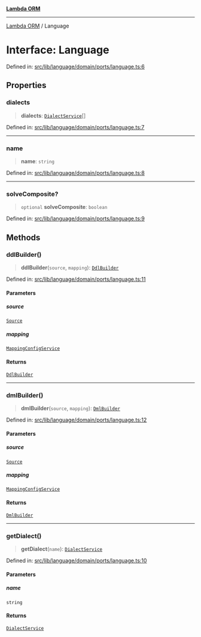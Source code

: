 [**Lambda ORM**](../README.md)

***

[Lambda ORM](../README.md) / Language

# Interface: Language

Defined in: [src/lib/language/domain/ports/language.ts:6](https://github.com/lambda-orm/lambdaorm/blob/ba6243bf966eaef6437cd89eb7738a84e374ceb0/src/lib/language/domain/ports/language.ts#L6)

## Properties

### dialects

> **dialects**: [`DialectService`](DialectService.md)[]

Defined in: [src/lib/language/domain/ports/language.ts:7](https://github.com/lambda-orm/lambdaorm/blob/ba6243bf966eaef6437cd89eb7738a84e374ceb0/src/lib/language/domain/ports/language.ts#L7)

***

### name

> **name**: `string`

Defined in: [src/lib/language/domain/ports/language.ts:8](https://github.com/lambda-orm/lambdaorm/blob/ba6243bf966eaef6437cd89eb7738a84e374ceb0/src/lib/language/domain/ports/language.ts#L8)

***

### solveComposite?

> `optional` **solveComposite**: `boolean`

Defined in: [src/lib/language/domain/ports/language.ts:9](https://github.com/lambda-orm/lambdaorm/blob/ba6243bf966eaef6437cd89eb7738a84e374ceb0/src/lib/language/domain/ports/language.ts#L9)

## Methods

### ddlBuilder()

> **ddlBuilder**(`source`, `mapping`): [`DdlBuilder`](DdlBuilder.md)

Defined in: [src/lib/language/domain/ports/language.ts:11](https://github.com/lambda-orm/lambdaorm/blob/ba6243bf966eaef6437cd89eb7738a84e374ceb0/src/lib/language/domain/ports/language.ts#L11)

#### Parameters

##### source

[`Source`](Source.md)

##### mapping

[`MappingConfigService`](../classes/MappingConfigService.md)

#### Returns

[`DdlBuilder`](DdlBuilder.md)

***

### dmlBuilder()

> **dmlBuilder**(`source`, `mapping`): [`DmlBuilder`](DmlBuilder.md)

Defined in: [src/lib/language/domain/ports/language.ts:12](https://github.com/lambda-orm/lambdaorm/blob/ba6243bf966eaef6437cd89eb7738a84e374ceb0/src/lib/language/domain/ports/language.ts#L12)

#### Parameters

##### source

[`Source`](Source.md)

##### mapping

[`MappingConfigService`](../classes/MappingConfigService.md)

#### Returns

[`DmlBuilder`](DmlBuilder.md)

***

### getDialect()

> **getDialect**(`name`): [`DialectService`](DialectService.md)

Defined in: [src/lib/language/domain/ports/language.ts:10](https://github.com/lambda-orm/lambdaorm/blob/ba6243bf966eaef6437cd89eb7738a84e374ceb0/src/lib/language/domain/ports/language.ts#L10)

#### Parameters

##### name

`string`

#### Returns

[`DialectService`](DialectService.md)

